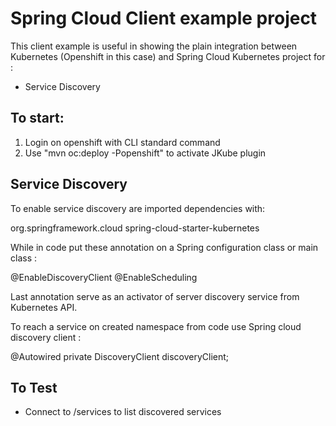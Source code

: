 # Spring Cloud Client example project

This client example is useful in showing the plain integration between Kubernetes (Openshift in this case) and Spring Cloud Kubernetes project for : 

- Service Discovery

## To start: 
1) Login on openshift with CLI standard command
2) Use  "mvn oc:deploy -Popenshift" to activate JKube plugin  

## Service Discovery

To enable service discovery are imported dependencies with: 

<dependency>
	<groupId>org.springframework.cloud</groupId>
	<artifactId>spring-cloud-starter-kubernetes</artifactId>
</dependency>

While in code put these annotation on a Spring configuration class or main class : 

@EnableDiscoveryClient
@EnableScheduling 

Last annotation serve as an activator of server discovery service from Kubernetes API. 

To reach a service on created namespace from code use Spring cloud discovery client : 

@Autowired private DiscoveryClient discoveryClient;

## To Test 

- Connect to <host>/services to list discovered services
